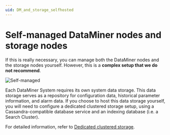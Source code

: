 ```yaml
---
uid: DM_and_storage_selfhosted
---
```


# Self-managed DataMiner nodes and storage nodes

If this is really necessary, you can manage both the DataMiner nodes and the storage nodes yourself. However, this is a **complex setup that we do not recommend**.

![Self-managed](~/user-guide/images/Self-managed.svg)

Each DataMiner System requires its own system data storage. This data storage serves as a repository for configuration data, historical parameter information, and alarm data. If you choose to host this data storage yourself, you will need to configure a dedicated clustered storage setup, using a Cassandra-compatible database service and an indexing database (i.e. a Search Cluster).

For detailed information, refer to [Dedicated clustered storage](xref:Dedicated_clustered_storage).
